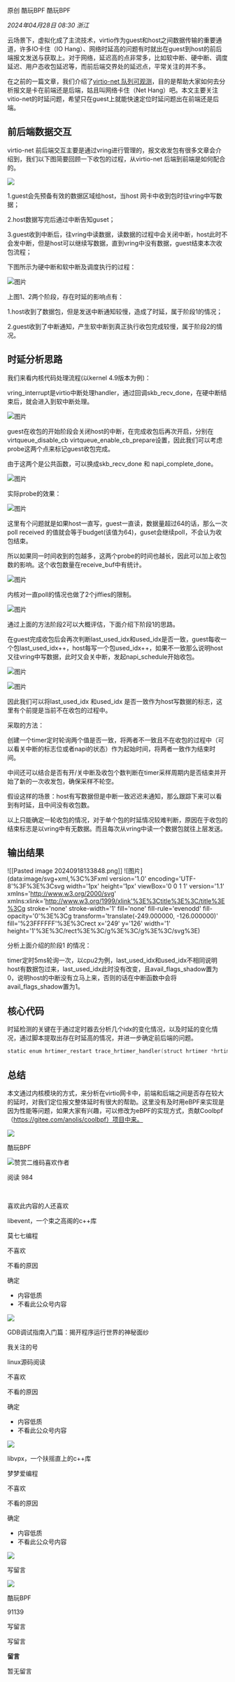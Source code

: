 原创 酷玩BPF 酷玩BPF

_2024年04月28日 08:30_ _浙江_

云场景下，虚拟化成了主流技术，virtio作为guest和host之间数据传输的重要通道，许多IO卡住（IO Hang）、网络时延高的问题有时就出在guest到host的前后端报文发送与获取上。对于网络，延迟高的点非常多，比如软中断、硬中断、调度延迟、用户态收包延迟等，而前后端交界处的延迟点，平常关注的并不多。

在之前的一篇文章，我们介绍了[virtio-net 队列可观测](http://mp.weixin.qq.com/s?__biz=MzkyMjM4MTcwOQ==&mid=2247484791&idx=1&sn=d3c4b4042e84ff3addcbc78e5edd593c&chksm=c1f47995f683f0830070c231cbbd84c90698736c5aac55ca32321191dd9db1a9e5fbc91cb4a6&scene=21#wechat_redirect)，目的是帮助大家如何去分析报文是卡在前端还是后端，姑且叫网络卡住（Net Hang）吧。本文主要关注vitio-net的时延问题，希望只在guest上就能快速定位时延问题出在前端还是后端。

## 前后端数据交互

virtio-net 前后端交互主要是通过vring进行管理的，报文收发包有很多文章会介绍到，我们以下图简要回顾一下收包的过程，从virtio-net 后端到前端是如何配合的。

![](https://mmbiz.qpic.cn/sz_mmbiz_png/RWnbgykjTNLnib18ECibrRm3Jfhx6sSoyEvtuLuDRuc3pO7hhOnY9ibZawV4j1h2Q99ysich26QfdP4vrk6RUPPWVw/640?wx_fmt=png&from=appmsg&wxfrom=13)

1.guest会先预备有效的数据区域给host，当host 网卡中收到包时往vring中写数据；

2.host数据写完后通过中断告知guset；

3.guest收到中断后，往vring中读数据，读数据的过程中会关闭中断，host此时不会发中断，但是host可以继续写数据，直到vring中没有数据，guest结束本次收包流程；

下图所示为硬中断和软中断及调度执行的过程：

![图片](https://mmbiz.qpic.cn/sz_mmbiz_png/RWnbgykjTNLnib18ECibrRm3Jfhx6sSoyEwUXicqPHolbicic9iceov878NiaIxhyYLTgTsThVcp8ich7g9GGS7CFrndDw/640?wx_fmt=png&from=appmsg&wxfrom=13)

上图1、2两个阶段，存在时延的影响点有：

1.host收到了数据包，但是发送中断通知较慢，造成了时延，属于阶段1的情况；

2.guest收到了中断通知，产生软中断到真正执行收包完成较慢，属于阶段2的情况。

## 时延分析思路

我们来看内核代码处理流程(以kernel 4.9版本为例)：

vring_interrupt是virtio中断处理handler，通过回调skb_recv_done，在硬中断结束后，就会进入到软中断处理。

![图片](https://mmbiz.qpic.cn/sz_mmbiz_png/RWnbgykjTNLnib18ECibrRm3Jfhx6sSoyExwDEanRdYg5DoRCxOB4MnNwicrJy6fUKh5VHibFZqYK9nUqybgT0lz3Q/640?wx_fmt=png&from=appmsg&tp=webp&wxfrom=5&wx_lazy=1&wx_co=1)

guest在收包的开始阶段会关闭host的中断，在完成收包后再次开启，分别在virtqueue_disable_cb virtqueue_enable_cb_prepare设置，因此我们可以考虑probe这两个点来标记guest收包完成。

由于这两个是公共函数，可以换成skb_recv_done 和 napi_complete_done。

![图片](https://mmbiz.qpic.cn/sz_mmbiz_png/RWnbgykjTNLnib18ECibrRm3Jfhx6sSoyEHSS8rwp0FJ6zX82p8V61KpTs5NuEGfL87Gk7MvUia4jBbrYr7FFTNnA/640?wx_fmt=png&from=appmsg&tp=webp&wxfrom=5&wx_lazy=1&wx_co=1)

实际probe的效果：

![图片](https://mmbiz.qpic.cn/sz_mmbiz_png/RWnbgykjTNLnib18ECibrRm3Jfhx6sSoyEq5gMGpaNEGvuOSVvz3zP69Bgicm4te8YSnYiaaI7Ss0rjMiaH1zvPzmdg/640?wx_fmt=png&from=appmsg&tp=webp&wxfrom=5&wx_lazy=1&wx_co=1)

这里有个问题就是如果host一直写，guest一直读，数据量超过64的话，那么一次poll received 的值就会等于budget(该值为64)，guset会继续poll，不会认为收包结束。

所以如果同一时间收到的包越多，这两个probe的时间也越长，因此可以加上收包数的影响。这个收包数量在receive_buf中有统计。

![图片](https://mmbiz.qpic.cn/sz_mmbiz_png/RWnbgykjTNLnib18ECibrRm3Jfhx6sSoyEKxq2pBCibyteosbkL4JwSZSvLlySTRpvX2nM3fBiaOlFUTRDg0A7RA8w/640?wx_fmt=png&from=appmsg&tp=webp&wxfrom=5&wx_lazy=1&wx_co=1)

内核对一直poll的情况也做了2个jiffies的限制。

![图片](https://mmbiz.qpic.cn/sz_mmbiz_png/RWnbgykjTNLnib18ECibrRm3Jfhx6sSoyEvjqIM4UsLMdm7jpnx9sSpsADv8I7YMftOcAI8qWgKWZszt6ichP3aTg/640?wx_fmt=png&from=appmsg&tp=webp&wxfrom=5&wx_lazy=1&wx_co=1)

通过上面的方法阶段2可以大概评估，下面介绍下阶段1的思路。

在guest完成收包后会再次判断last_used_idx和used_idx是否一致，guest每收一个包last_used_idx++，host每写一个包used_idx++，如果不一致那么说明host又往vring中写数据，此时又会关中断，发起napi_schedule开始收包。

![图片](https://mmbiz.qpic.cn/sz_mmbiz_png/RWnbgykjTNLnib18ECibrRm3Jfhx6sSoyEFDxSwYvrDyTWfIsj3TpMLiaBcPeldibfmWqbwucadUEbDJBYtessrzpg/640?wx_fmt=png&from=appmsg&tp=webp&wxfrom=5&wx_lazy=1&wx_co=1)

![图片](https://mmbiz.qpic.cn/sz_mmbiz_png/RWnbgykjTNLnib18ECibrRm3Jfhx6sSoyE6dAaIw1rW2qDDx7DLeC8JiaMF037AgTYjzbMdlCJ3CG8HzReSVufKPg/640?wx_fmt=png&from=appmsg&tp=webp&wxfrom=5&wx_lazy=1&wx_co=1)

因此我们可以将last_used_idx 和used_idx 是否一致作为host写数据的标志，这里有个前提是当前不在收包的过程中。

采取的方法：

创建一个timer定时轮询两个值是否一致，将两者不一致且不在收包的过程中（可以看关中断的标志位或者napi的状态）作为起始时间，将两者一致作为结束时间。

中间还可以结合是否有开/关中断及收包个数判断在timer采样周期内是否结束并开始了新的一次收发包，确保采样不轮空。

假设这样的场景：host有写数据但是中断一致迟迟未通知，那么跟踪下来可以看到有时延，且中间没有收包数。

以上只能确定一轮收包的情况，对于单个包的时延情况较难判断，原因在于收包的结束标志是以vring中有无数据。而且每次从vring中读一个数据包就往上层发送。

## 输出结果

!\[\[Pasted image 20240918133848.png\]\]
!\[图片\](data:image/svg+xml,%3C%3Fxml version='1.0' encoding='UTF-8'%3F%3E%3Csvg width='1px' height='1px' viewBox='0 0 1 1' version='1.1' xmlns='http://www.w3.org/2000/svg' xmlns:xlink='http://www.w3.org/1999/xlink'%3E%3Ctitle%3E%3C/title%3E%3Cg stroke='none' stroke-width='1' fill='none' fill-rule='evenodd' fill-opacity='0'%3E%3Cg transform='translate(-249.000000, -126.000000)' fill='%23FFFFFF'%3E%3Crect x='249' y='126' width='1' height='1'%3E%3C/rect%3E%3C/g%3E%3C/g%3E%3C/svg%3E)

分析上面介绍的阶段1 的情况：

timer定时5ms轮询一次，以cpu2为例，last_used_idx和used_idx不相同说明host有数据包过来，last_used_idx此时没有改变，且avail_flags_shadow置为0，说明host的中断没有立马上来，否则的话在中断函数中会将avail_flags_shadow置为1。

## 核心代码

时延检测的关键在于通过定时器去分析几个idx的变化情况，以及时延的变化情况，通过脚本提取出存在时延高的情况，并进一步确定前后端的问题。

```c
static enum hrtimer_restart trace_hrtimer_handler(struct hrtimer *hrtimer){ u64 now; u64 delta; u64 last_time; now = local_clock(); if (more_used(virtnet_trace_vq) &&   is_virtqueue_disable_cb(virtnet_trace_vq)) {  last_time = __this_cpu_read(virtnet_trace_cpu_trace->last_time);  delta = now - last_time;  if (is_used_idx_move(virtnet_trace_vq) &&    (delta > THRES)) {   record_trace_data(delta);#ifdef VIRTNET_DEBUG   printk("cpu:%d, vring last_used_idx:%u, used_idx:%u,avail_flags_shadow:%u, delta:%lluus\n",     smp_processor_id(), virtnet_trace_vq->last_used_idx,     virtnet_trace_vq->vring.used->idx,     virtnet_trace_vq->avail_flags_shadow,     delta / 1000U);#endif  } } else {  virtnet_trace_used_idx = virtnet_trace_vq->vring.used->idx;  __this_cpu_write(virtnet_trace_cpu_trace->last_time, now); } hrtimer_forward_now(hrtimer, ns_to_ktime(virtnet_trace_period * 1000U)); return HRTIMER_RESTART;}
```

## 总结

本文通过内核模块的方式，来分析在virtio网卡中，前端和后端之间是否存在较大的延时，对我们定位报文整体延时有很大的帮助。这里没有及时用eBPF来实现是因为性能等问题，如果大家有兴趣，可以修改为eBPF的实现方式，贡献Coolbpf（https://gitee.com/anolis/coolbpf）项目中来。

![](https://mmbiz.qlogo.cn/sz_mmbiz_png/WQ19uqD2IiaJkc0CjBicw45XNF7PtWbPck7zpQJ9WKZy8P1Z0CzCQhFgDESzlzUc2NQBUsciblfJicr8JH3V72Zy5Q/0?wx_fmt=png)

酷玩BPF

![赞赏二维码](https://mp.weixin.qq.com/s?__biz=MzkyMjM4MTcwOQ==&mid=2247484869&idx=1&sn=b1961b2ea2ad244aca1a90f58d2a48a0&chksm=c1f47927f683f031c90bf0ef98b903a3a55abc43c562e2e3ab11327f9dd908fd4ea758fc7324&mpshare=1&scene=24&srcid=0428UPEhwNo5rbX9IqzGdkSA&sharer_shareinfo=4f4b782e9cc9dace9f7a6529be4b7ac4&sharer_shareinfo_first=4f4b782e9cc9dace9f7a6529be4b7ac4&key=daf9bdc5abc4e8d0b153644cf9149de6e03c9e3c4b3b724ee28c10d9890f39724bcaea81c9057c6ac626fb34ea2d154990963a98b0048588da0e99a653b1865ebd29349344d7af7daf6150e02d8db23cd8e837dd02d6f4a095fb50f26dad004a6658508a740bbd386c240118789cb9abee63ff915367bac912cd71dc2cbc0c25&ascene=0&uin=MTEwNTU1MjgwMw%3D%3D&devicetype=Windows+11+x64&version=63090b19&lang=zh_CN&countrycode=CN&exportkey=n_ChQIAhIQE3yARaZ0syuCWgANEfNH0RLmAQIE97dBBAEAAAAAADY6JWzzE6IAAAAOpnltbLcz9gKNyK89dVj0Wi9X92zf%2Fgn8gLkay0tQwlu2B8Qh%2FYO%2Bra7VjUk4%2BOIDqh2KyPAtOPASZRWqPXJ0RPp1WFs0c0u5xfXNA8UVHolxLuTP2X0cxDOnBlJWJ33qOPtGWGkeShlgCO1Kp1R6%2FL4qtG2I%2FeCHmvbiOYWylbCnYDV%2Fgh0cg7ugaaMHIo0SIj1D%2BUYBgASe2Ho62DwpOdOgCqJHeKzZsrxewTWe81CYqEA%2BalSIzS1BfgN6MJXJ%2F%2Fbm5XKdvwLEOePmS36t&acctmode=0&pass_ticket=1LgYOJ9SWARDa4BqJWe7i82WHGoh%2Fimf8z4w0LIh4IESoh76GDtzswmNKvyMaefA&wx_header=1&fasttmpl_type=0&fasttmpl_fullversion=7350504-zh_CN-zip&fasttmpl_flag=1)喜欢作者

阅读 984

​

喜欢此内容的人还喜欢

libevent，一个束之高阁的c++库

莫七七编程

不喜欢

不看的原因

确定

- 内容低质
- 不看此公众号内容

![](https://mmbiz.qpic.cn/mmbiz_jpg/KBKUFqPrX0Vu035Uic5OsLmT4VMuDEHbrP3ib6Pee5oiazqaq3aOUfbUFT4Hs3J7DqxkXArFhPXGmEk6JexkS7dKw/0?wx_fmt=jpeg&tp=wxpic)

GDB调试指南入门篇：揭开程序运行世界的神秘面纱

我关注的号

linux源码阅读

不喜欢

不看的原因

确定

- 内容低质
- 不看此公众号内容

![](https://mmbiz.qpic.cn/sz_mmbiz_jpg/iaDiabnN4Yz6ProUiaWn6IzuZiaAShQMQu6W4AT0ZYHIFcOhJLarNVzFPQgfbOkCdGXwzDgWXst1UiaSZXLQjfASeuA/0?wx_fmt=jpeg)

libvpx，一个扶摇直上的c++库

梦梦爱编程

不喜欢

不看的原因

确定

- 内容低质
- 不看此公众号内容

![](https://mmbiz.qpic.cn/sz_mmbiz_jpg/iaqktmiciciaJhOyIv0AVDBV5uMgicsGb6gdslWPbwBx7oiafBRaSiczgHWGcOGbkmhY7NQ1WItxpLU0Q940ktV00uLDw/0?wx_fmt=jpeg)

写留言

[](javacript:;)

![](http://mmbiz.qpic.cn/sz_mmbiz_png/RWnbgykjTNLYUsm55aeV0aP5Qet4yIGmBEsbwoZdgdUdYTGJJrYknQLvVdzjs9wIdkHrNoKfEGcvCyy7HFjTvA/300?wx_fmt=png&wxfrom=18)

酷玩BPF

91139

写留言

写留言

**留言**

暂无留言
